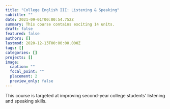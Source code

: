 ```yaml
---
title: "College English III: Listening & Speaking"
subtitle: ""
date: 2021-09-01T00:00:54.752Z
summary: This course contains exciting 14 units.
draft: false
featured: false
authors: []
lastmod: 2020-12-13T00:00:00.000Z
tags: []
categories: []
projects: []
image:
  caption: ""
  focal_point: ""
  placement: 2
  preview_only: false
---
```

This course is targeted at improving second-year college students' listening and speaking skills.
